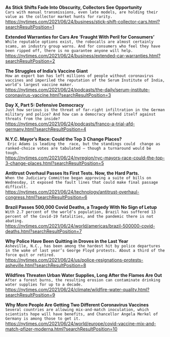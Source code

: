 **As Stick Shifts Fade Into Obscurity, Collectors See Opportunity**\
`Cars with manual transmissions, even late models, are holding their value as the collector market hunts for rarity.`\
https://nytimes.com/2021/06/24/business/stick-shift-collector-cars.html?searchResultPosition=1

**Extended Warranties for Cars Are ‘Fraught With Peril for Consumers’**\
`While reputable options exist, the robocalls are almost certainly scams, an industry group warns. And for consumers who feel they have been ripped off, there is no guarantee anyone will help.`\
https://nytimes.com/2021/06/24/business/extended-car-warranties.html?searchResultPosition=2

**The Struggles of India’s Vaccine Giant**\
`How an export ban has left millions of people without coronavirus vaccines and imperiled the reputation of the Serum Institute of India, world’s largest vaccine maker.`\
https://nytimes.com/2021/06/24/podcasts/the-daily/serum-institute-coronavirus-vaccine.html?searchResultPosition=3

**Day X, Part 5: Defensive Democracy**\
`Just how serious is the threat of far-right infiltration in the German military and police? And how can a democracy defend itself against threats from the inside?`\
https://nytimes.com/2021/06/24/podcasts/franco-a-trial-afd-germany.html?searchResultPosition=4

**N.Y.C. Mayor’s Race: Could the Top 3 Change Places?**\
` Eric Adams is leading the  race, but the standings could  change as ranked-choice votes are tabulated — though a turnaround would be tough.`\
https://nytimes.com/2021/06/24/nyregion/nyc-mayors-race-could-the-top-3-change-places.html?searchResultPosition=5

**Antitrust Overhaul Passes Its First Tests. Now, the Hard Parts.**\
`When the Judiciary Committee began approving a suite of bills on Wednesday, it exposed the fault lines that could make final passage difficult.`\
https://nytimes.com/2021/06/24/technology/antitrust-overhaul-congress.html?searchResultPosition=6

**Brazil Passes 500,000 Covid Deaths, a Tragedy With No Sign of Letup**\
`With 2.7 percent of the world’s population, Brazil has suffered 13 percent of the Covid-19 fatalities, and the pandemic there is not abating.`\
https://nytimes.com/2021/06/24/world/americas/brazil-500000-covid-deaths.html?searchResultPosition=7

**Why Police Have Been Quitting in Droves in the Last Year**\
`Asheville, N.C., has been among the hardest hit by police departures in the wake of last year’s George Floyd protests. About a third of the force quit or retired.`\
https://nytimes.com/2021/06/24/us/police-resignations-protests-asheville.html?searchResultPosition=8

**Wildfires Threaten Urban Water Supplies, Long After the Flames Are Out**\
`After a forest burns, the resulting erosion can contaminate drinking water supplies for up to a decade.`\
https://nytimes.com/2021/06/24/climate/wildfire-water-quality.html?searchResultPosition=9

**Why More People Are Getting Two Different Coronavirus Vaccines**\
`Several countries are allowing mix-and-match inoculation, which scientists hope will have benefits, and Chancellor Angela Merkel of Germany is among those to get it.`\
https://nytimes.com/2021/06/24/world/europe/covid-vaccine-mix-and-match-pfizer-moderna.html?searchResultPosition=10

